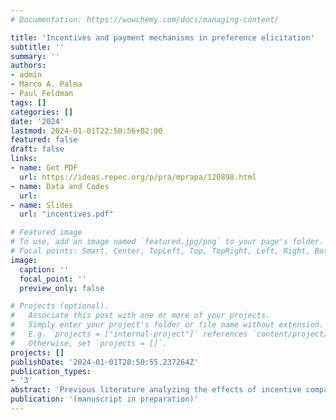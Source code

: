 ```yaml
---
# Documentation: https://wowchemy.com/docs/managing-content/

title: 'Incentives and payment mechanisms in preference elicitation'
subtitle: ''
summary: ''
authors:
- admin
- Marco A. Palma
- Paul Feldman
tags: []
categories: []
date: '2024'
lastmod: 2024-01-01T22:50:56+02:00
featured: false
draft: false
links: 
- name: Get PDF
  url: https://ideas.repec.org/p/pra/mprapa/120898.html
- name: Data and Codes
  url: 
- name: Slides
  url: "incentives.pdf"

# Featured image
# To use, add an image named `featured.jpg/png` to your page's folder.
# Focal points: Smart, Center, TopLeft, Top, TopRight, Left, Right, BottomLeft, Bottom, BottomRight.
image:
  caption: ''
  focal_point: ''
  preview_only: false

# Projects (optional).
#   Associate this post with one or more of your projects.
#   Simply enter your project's folder or file name without extension.
#   E.g. `projects = ["internal-project"]` references `content/project/deep-learning/index.md`.
#   Otherwise, set `projects = []`.
projects: []
publishDate: '2024-01-01T20:50:55.237264Z'
publication_types: 
- '3'
abstract: 'Previous literature analyzing the effects of incentive compatibility of experimental payment mechanisms is dominated by theory. With overwhelming evidence of theory violations in a multiplicity of domains, we fill this gap by empirically exploring the effects of different payment mechanisms in induced preference elicitation using a large sample of over 3800 participants across three experiments. In Experiment 1, we collected responses for offer prices to sell a card like in Cason and Plott (2014), systematically varying on a between-subjects basis the way subjects received payments over repeated rounds, by either paying for all decisions (and various modifications) or just one, as well as making the payments certain, probabilistic or purely hypothetical. While we find that the magnitude of the induced value and the range of the prices used to draw a random price significantly affect misbidding behavior, neither the payment mechanism nor the certainty of payment affected misbidding. In Experiment 2, we replaced the BDM mechanism with a second price auction and found similar results, albeit less misbidding rates. In Experiment 3, we examine the effect of payment mechanisms on choice under risk and find portfolio effects (i.e., paying all rounds) when the lottery pairs do not involve options with certainty. Overall, our empirical exercise shows that payment mechanism design considerations should place more weight on the choice architecture rather than on incentive compatibility.'
publication: '(manuscript in preparation)'
---
```

